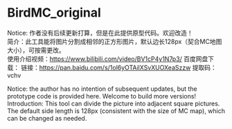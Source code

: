 # BirdMC_original
Notice: 作者没有后续更新打算，但是在此提供原型代码。欢迎改造！<br/>
简介：此工具能将图片分割成相邻的正方形图片，默认边长128px（契合MC地图大小），可按需更改。<br/>
使用介绍视频：https://www.bilibili.com/video/BV1cP4y1N7p3/
百度网盘下载：
链接：https://pan.baidu.com/s/1ol6yOTAilXSvXUOXeaSzzw 
提取码：vchv

Notice: the author has no intention of subsequent updates, but the prototype code is provided here. Welcome to build more versions!<br/>
Introduction: This tool can divide the picture into adjacent square pictures. The default side length is 128px (consistent with the size of MC map), which can be changed as needed.
